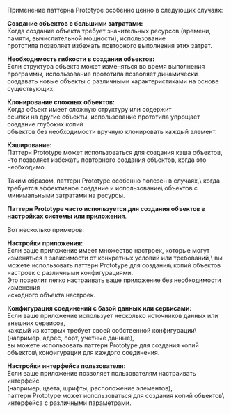 Применение паттерна Prototype особенно ценно в следующих случаях:

**Создание объектов с большими затратами:**\
 Когда создание объекта требует
значительных ресурсов (времени, памяти, вычислительной мощности), использование\
прототипа позволяет избежать повторного выполнения этих затрат.

**Необходимость гибкости в создании объектов:**\
Если структура объекта может изменяться во время выполнения программы, 
использование прототипа позволяет динамически создавать
 новые объекты с различными характеристиками на основе существующих.

**Клонирование сложных объектов:**\
Когда объект имеет сложную структуру или содержит\
ссылки на другие объекты, использование прототипа упрощает создание глубоких копий\
объектов без необходимости вручную клонировать каждый элемент.

**Кэширование:**\
Паттерн Prototype может использоваться для создания кэша объектов,\
что позволяет избежать повторного создания объектов, когда это необходимо.

Таким образом, паттерн Prototype особенно полезен в случаях,\ 
когда требуется эффективное создание и использование\ 
объектов с минимальными затратами на ресурсы.


**Паттерн Prototype часто используется для создания объектов в настройках системы
или приложения**.

Вот несколько примеров:

**Настройки приложения:**\
Если ваше приложение имеет множество настроек, которые могут\
изменяться в зависимости от конкретных условий или требований,\ 
вы можете использовать паттерн Prototype для создания\ 
копий объектов настроек с различными конфигурациями.\
Это позволит легко настраивать ваше приложение без необходимости изменения\
исходного объекта настроек.

**Конфигурация соединений с базой данных или сервисами:**\
Если ваше приложение использует несколько источников данных или внешних сервисов,\
 каждый из которых требует своей собственной конфигурации\ 
(например, адрес, порт, учетные данные),\
 вы можете использовать паттерн Prototype для создания копий объектов\ 
конфигурации для каждого соединения.

**Настройки интерфейса пользователя:**\
Если ваше приложение позволяет пользователям настраивать интерфейс\
(например, цвета, шрифты, расположение элементов),\
паттерн Prototype может использоваться для создания копий объектов\ 
интерфейса с различными параметрами.